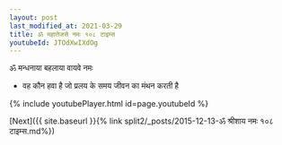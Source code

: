 ```yaml
---
layout: post
last_modified_at: 2021-03-29
title: ॐ महातेजसे नमः १०८ टाइम्स
youtubeId: JTOdXwIXdOg
---
```

 
 
 ॐ मन्धनाया बहलाया वायवे नमः  
 
 -  वह कौन हवा है जो प्रलय के समय जीवन का मंथन करती है 
 
  
 
  
 
 
 
 
 
 


{% include youtubePlayer.html id=page.youtubeId %}
 
[Next]({{ site.baseurl }}{% link  split2/_posts/2015-12-13-ॐ श्रीशाय नमः १०८ टाइम्स.md%})
 
